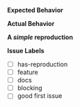 <!--
  Thanks for filing an issue on Apollo Link!

  Please make sure that you include the following information to ensure that your issue is actionable.

  If you're filing a feature request, you do not need to follow the outline below,
  but please check the label for feature below
-->

**Expected Behavior**

<!--
What you were trying to accomplish when the bug occurred, and as much code as possible related to the source of the problem.
-->

**Actual Behavior**

<!--
A description of what actually happened, including a screenshot or copy-paste of any related error messages, logs, or other output that might be related.
Places to look for information include your browser console, server console, and network logs.
-->

**A _simple_ reproduction**

<!--
example: A Codesandbox or GitHub repository that anyone can clone to observe the problem
-->

**Issue Labels**

<!--
While not necessary, you can help organize our issues by labeling this issue when you open it.  To add a label automatically, simply [x] mark the appropriate box below:
-->

* [ ] has-reproduction
* [ ] feature
* [ ] docs
* [ ] blocking
* [ ] good first issue

<!--
To add a label not listed above, simply place `/label another-label-name` on a line by itself.
-->

